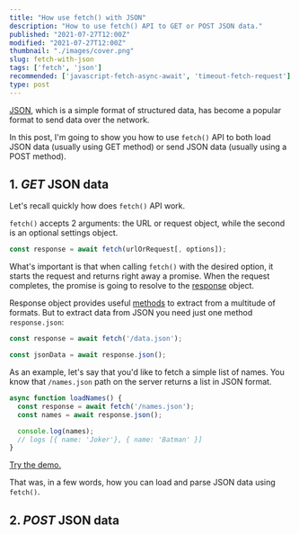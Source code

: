 ```yaml
---
title: "How use fetch() with JSON"
description: "How to use fetch() API to GET or POST JSON data."
published: "2021-07-27T12:00Z"
modified: "2021-07-27T12:00Z"
thumbnail: "./images/cover.png"
slug: fetch-with-json
tags: ['fetch', 'json']
recommended: ['javascript-fetch-async-await', 'timeout-fetch-request']
type: post
---
```


[JSON](https://developer.mozilla.org/en-US/docs/Learn/JavaScript/Objects/JSON), which is a simple format of structured data, has become a popular format to send data over the network.  

In this post, I'm going to show you how to use `fetch()` API to both load JSON data (usually using GET method) or send JSON
data (usually using a POST method).  

## 1. *GET* JSON data

Let's recall quickly how does `fetch()` API work.  

`fetch()` accepts 2 arguments: the URL or request object, while the second is an optional settings object.  

```javascript
const response = await fetch(urlOrRequest[, options]);
```

What's important is that when calling `fetch()` with the desired option, it starts the request and returns right away a promise. When the request completes, the promise is going to resolve to the [response](https://developer.mozilla.org/en-US/docs/Web/API/Response) object. 

Response object provides useful [methods](https://developer.mozilla.org/en-US/docs/Web/API/Response#methods) to extract from a multitude of formats. But to extract data from JSON you need just one method `response.json`:  

```javascript
const response = await fetch('/data.json');

const jsonData = await response.json();
```

As an example, let's say that you'd like to fetch a simple list of names. You know that `/names.json` path on the server returns a list in JSON format. 

```javascript
async function loadNames() {
  const response = await fetch('/names.json');
  const names = await response.json();

  console.log(names); 
  // logs [{ name: 'Joker'}, { name: 'Batman' }]
}
```

[Try the demo.]()

That was, in a few words, how you can load and parse JSON data using `fetch()`.   

## 2. *POST* JSON data

